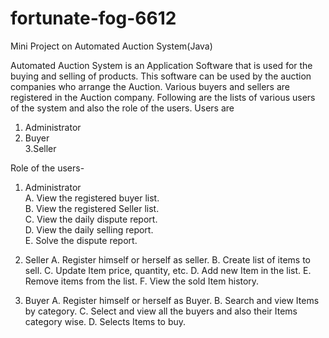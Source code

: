 # fortunate-fog-6612
Mini Project on Automated Auction System(Java) 


Automated Auction System is an Application Software that is used for the buying and selling of products. This software can be used by the auction companies  who arrange the Auction. Various buyers and sellers are registered in the Auction company. Following are the lists of various users of the system and also the role of the users.
Users are
1. Administrator</br>
2. Buyer</br>
3.Seller</br>

Role of the users-
1. Administrator</br>
A. View the registered buyer list.</br>
B. View the registered Seller list.</br>
C. View the daily dispute report.</br>
D. View the daily selling report.</br>
E. Solve the dispute report.</br>



2. Seller
A. Register himself or herself as seller.
B. Create list of items to sell.
C. Update Item price, quantity, etc.
D. Add new Item in the list.
E. Remove items from the list.
F. View the sold Item history.



3. Buyer
A. Register himself or herself as Buyer.
B. Search and view Items by category.
C. Select and view all the buyers and also their Items category wise.
D. Selects Items to buy.

